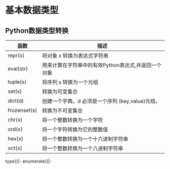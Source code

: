 # 基本数据类型

## Python数据类型转换

| 函数         | 描述                                                |
| ------------ | --------------------------------------------------- |
| repr(x)      | 将对象 x 转换为表达式字符串                         |
| eval(str)    | 用来计算在字符串中的有效Python表达式,并返回一个对象 |
| tuple(s)     | 将序列 s 转换为一个元组                             |
| set(s)       | 转换为可变集合                                      |
| dict(d)      | 创建一个字典。d 必须是一个序列 (key,value)元组。    |
| frozenset(s) | 转换为不可变集合                                    |
| chr(x)       | 将一个整数转换为一个字符                            |
| ord(x)       | 将一个字符转换为它的整数值                          |
| hex(x)       | 将一个整数转换为一个十六进制字符串                  |
| oct(x)       | 将一个整数转换为一个八进制字符串                    |

type()|-
enumerate()|-